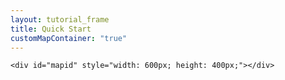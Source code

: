 ```yaml
---
layout: tutorial_frame
title: Quick Start
customMapContainer: "true"
---
```

	<div id="mapid" style="width: 600px; height: 400px;"></div>

<script>

	var mymap = L.map('mapid').setView([51.505, -0.09], 13);

	L.tileLayer('https://server.arcgisonline.com/ArcGIS/rest/services/World_Street_Map/MapServer/tile/{z}/{y}/{x}', {
			attribution: 'Tiles &copy; Esri &mdash; Source: Esri, DeLorme, NAVTEQ, USGS, Intermap, iPC, NRCAN, Esri Japan, METI, Esri China (Hong Kong), Esri (Thailand), TomTom, 2012'
		}).addTo(mymap);

	var marker = L.marker([51.5, -0.09]).addTo(mymap);

	var circle = L.circle([51.508, -0.11], 500, {
		color: 'red',
		fillColor: '#f03',
		fillOpacity: 0.5,
	}).addTo(mymap);

	var polygon = L.polygon([
		[51.509, -0.08],
		[51.503, -0.06],
		[51.51, -0.047]
	]).addTo(mymap);

</script>
